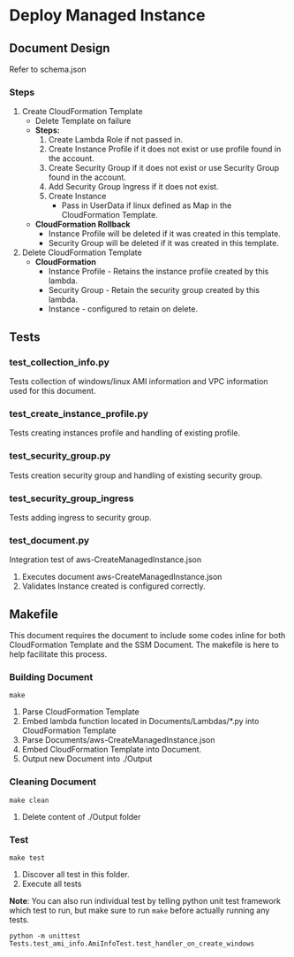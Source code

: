 # Deploy Managed Instance

## Document Design

Refer to schema.json

### Steps

1. Create CloudFormation Template
   * Delete Template on failure 
   * **Steps:**
     1. Create Lambda Role if not passed in.
     2. Create Instance Profile if it does not exist or use profile found in the account.
     3. Create Security Group if it does not exist or use Security Group found in the account.
     4. Add Security Group Ingress if it does not exist.
     5. Create Instance
        * Pass in UserData if linux defined as Map in the CloudFormation Template.
   * **CloudFormation Rollback**
     * Instance Profile will be deleted if it was created in this template.
     * Security Group will be deleted if it was created in this template.
2. Delete CloudFormation Template
   * **CloudFormation**
     * Instance Profile - Retains the instance profile created by this lambda.
     * Security Group - Retain the security group created by this lambda.
     * Instance - configured to retain on delete.

## Tests

### test_collection_info.py

Tests collection of windows/linux AMI information and VPC information used for this document.

### test_create_instance_profile.py

Tests creating instances profile and handling of existing profile.

### test_security_group.py

Tests creation security group and handling of existing security group.

### test_security_group_ingress

Tests adding ingress to security group. 

### test_document.py

Integration test of aws-CreateManagedInstance.json

1. Executes document aws-CreateManagedInstance.json
2. Validates Instance created is configured correctly.

## Makefile

This document requires the document to include some codes inline for both CloudFormation Template and the SSM Document.
The makefile is here to help facilitate this process.

### Building Document

```
make
```

1. Parse CloudFormation Template
2. Embed lambda function located in Documents/Lambdas/*.py into CloudFormation Template
3. Parse Documents/aws-CreateManagedInstance.json
4. Embed CloudFormation Template into Document.
5. Output new Document into ./Output

### Cleaning Document

```
make clean
```

1. Delete content of ./Output folder

### Test

```
make test
```

1. Discover all test in this folder.
2. Execute all tests

**Note**: You can also run individual test by telling python unit test framework which test to run, but make sure to run
`make` before actually running any tests.

```
python -m unittest Tests.test_ami_info.AmiInfoTest.test_handler_on_create_windows
```